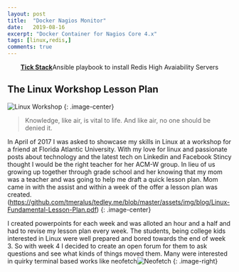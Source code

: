 ```yaml
---
layout: post
title:  "Docker Nagios Monitor"
date:   2019-08-16
excerpt: "Docker Container for Nagios Core 4.x"
tags: [linux,redis,]
comments: true
---
```


<center><a href="https://github.com/tmeralus/ansible-role-redis-sentinel-HA"><b>Tick Stack</b></a>Ansible playbook to install Redis High Avaiability Servers </center>

## The Linux Workshop Lesson Plan
![Linux Workshop](https://github.com/tmeralus/tedley.me/blob/master/assets/img/blog/linux-workshop.jpg)
{: .image-center}

> Knowledge, like air, is vital to life. And like air, no one should be denied it.


In April of 2017 I was asked to showcase my skills in Linux at a workshop for a friend at Florida Atlantic University. With my love for linux and passionate posts about technology and the latest tech on Linkedin and Facebook Stincy thought I would be the right teacher for her ACM-W group. In lieu of us growing up together through grade school and her knowing that my mom was a teacher and was going to help me draft a quick lesson plan. Mom came in with the assist and within a week of the offer a lesson plan was created.
(https://github.com/tmeralus/tedley.me/blob/master/assets/img/blog/Linux-Fundamental-Lesson-Plan.pdf)
{: .image-center}


I created powerpoints for each week and was alloted an hour and a half and had to revise my lesson plan every week. The students, being college kids interested in Linux were well prepared and bored towards the end of week 3. So with week 4 I decided to create an open forum for them to ask questions and see what kinds of things moved them. Many were interested in quirky terminal based works like neofetch![Neofetch](https://github.com/tmeralus/tedley.me/blob/master/assets/img/blog/neofetch.png)
{: .image-right}

